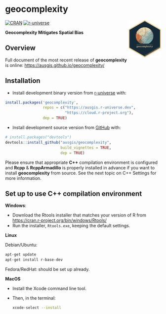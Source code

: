 
<!-- README.md is generated from README.Rmd. Please edit that file -->

# geocomplexity

<img src="man/figures/logo.png" align="right" height="120px"/>

<!-- badges: start -->

[![CRAN](https://www.r-pkg.org/badges/version/geocomplexity)](https://CRAN.R-project.org/package=geocomplexity)
[![r-universe](https://ausgis.r-universe.dev/badges/geocomplexity)](https://ausgis.r-universe.dev/geocomplexity)
<!-- badges: end -->

**Geocomplexity Mitigates Spatial Bias**

## Overview

Full document of the most recent release of **geocomplexity** is online:
<https://ausgis.github.io/geocomplexity/>

## Installation

- Install development binary version from
  [r-universe](https://ausgis.r-universe.dev/geocomplexity) with:

``` r
install.packages('geocomplexity',
                 repos = c("https://ausgis.r-universe.dev",
                           "https://cloud.r-project.org"),
                 dep = TRUE)
```

- Install development source version from
  [GitHub](https://github.com/ausgis/geocomplexity) with:

``` r
# install.packages("devtools")
devtools::install_github("ausgis/geocomplexity",
                         build_vignettes = TRUE,
                         dep = TRUE)
```

Please ensure that appropriate **C++** compilation environment is
configured and **Rcpp** & **RcppArmadillo** is properly installed in
advance if you want to install **geocomplexity** from source. See the
next topic on C++ Settings for more information.

## Set up to use **C++** compilation environment

**Windows**:

- Download the Rtools installer that matches your version of R from
  <https://cran.r-project.org/bin/windows/Rtools/>
- Run the installer, `Rtools.exe`, keeping the default settings.

**Linux**

Debian/Ubuntu:

``` sh
apt-get update
apt-get install r-base-dev
```

Fedora/RedHat: should be set up already.

**MacOS**

- Install the Xcode command line tool.

- Then, in the terminal:

  ``` sh
  xcode-select --install
  ```
